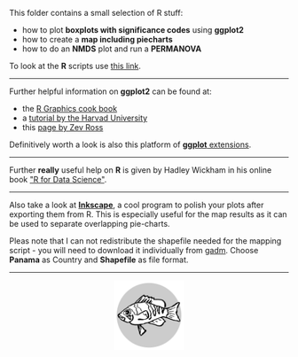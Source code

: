 This folder contains a small selection of R stuff:

-   how to plot **boxplots with significance codes**
    using **ggplot2**
-   how to create a **map including piecharts**
-   how to do an **NMDS** plot and run a
    **PERMANOVA**

To look at the **R** scripts use [this link](https://k-hench.github.io/Three_seas_fishes-class_2019/index.html).

------------------------------------------------------------------------

Further helpful information on **ggplot2** can be found at:

-   the [R Graphics cook book](http://www.cookbook-r.com/Graphs/)
-   a [tutorial by the Harvad
    University](http://tutorials.iq.harvard.edu/R/Rgraphics/Rgraphics.html#introduction)
-   this [page by Zev
    Ross](http://zevross.com/blog/2014/08/04/beautiful-plotting-in-r-a-ggplot2-cheatsheet-3/)

Definitively worth a look is also this platform of [**ggplot**
extensions](http://www.ggplot2-exts.org/).

------------------------------------------------------------------------

Further **really** useful help on **R** is given by Hadley Wickham in his online book ["R for Data Science"](https://r4ds.had.co.nz/introduction.html).

------------------------------------------------------------------------
Also take a look at [**Inkscape**](https://inkscape.org/en/), a cool program to polish your plots after exporting them from R.
This is especially useful for the map results as it can be used to separate overlapping pie-charts.

Pleas note that I can not redistribute the shapefile needed for the mapping script - you will need to download it individually from [gadm](http://www.gadm.org/country). Choose **Panama** as Country and **Shapefile** as file format.

------------------------------------------------------------------------
<p align="center">
<img width=25%, src="./logo.svg">
</p>
